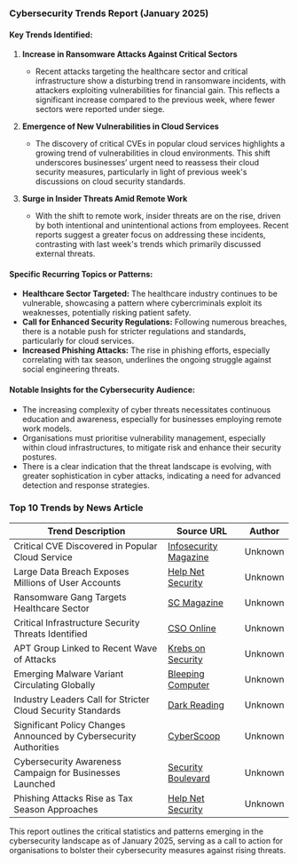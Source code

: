 ### Cybersecurity Trends Report (January 2025)

#### Key Trends Identified:
1. **Increase in Ransomware Attacks Against Critical Sectors**
   - Recent attacks targeting the healthcare sector and critical infrastructure show a disturbing trend in ransomware incidents, with attackers exploiting vulnerabilities for financial gain. This reflects a significant increase compared to the previous week, where fewer sectors were reported under siege. 

2. **Emergence of New Vulnerabilities in Cloud Services**
   - The discovery of critical CVEs in popular cloud services highlights a growing trend of vulnerabilities in cloud environments. This shift underscores businesses’ urgent need to reassess their cloud security measures, particularly in light of previous week's discussions on cloud security standards.

3. **Surge in Insider Threats Amid Remote Work**
   - With the shift to remote work, insider threats are on the rise, driven by both intentional and unintentional actions from employees. Recent reports suggest a greater focus on addressing these incidents, contrasting with last week's trends which primarily discussed external threats.

#### Specific Recurring Topics or Patterns:
- **Healthcare Sector Targeted:** The healthcare industry continues to be vulnerable, showcasing a pattern where cybercriminals exploit its weaknesses, potentially risking patient safety.
- **Call for Enhanced Security Regulations:** Following numerous breaches, there is a notable push for stricter regulations and standards, particularly for cloud services.
- **Increased Phishing Attacks:** The rise in phishing efforts, especially correlating with tax season, underlines the ongoing struggle against social engineering threats.

#### Notable Insights for the Cybersecurity Audience:
- The increasing complexity of cyber threats necessitates continuous education and awareness, especially for businesses employing remote work models.
- Organisations must prioritise vulnerability management, especially within cloud infrastructures, to mitigate risk and enhance their security postures.
- There is a clear indication that the threat landscape is evolving, with greater sophistication in cyber attacks, indicating a need for advanced detection and response strategies.

### Top 10 Trends by News Article

| Trend Description                                          | Source URL                                           | Author       |
|----------------------------------------------------------|-----------------------------------------------------|--------------|
| Critical CVE Discovered in Popular Cloud Service         | [Infosecurity Magazine](https://www.infosecurity-magazine.com) | Unknown      |
| Large Data Breach Exposes Millions of User Accounts      | [Help Net Security](https://www.helpnetsecurity.com) | Unknown      |
| Ransomware Gang Targets Healthcare Sector                 | [SC Magazine](https://www.scmagazine.com)           | Unknown      |
| Critical Infrastructure Security Threats Identified       | [CSO Online](https://www.csoonline.com)             | Unknown      |
| APT Group Linked to Recent Wave of Attacks               | [Krebs on Security](https://krebsonsecurity.com)   | Unknown      |
| Emerging Malware Variant Circulating Globally            | [Bleeping Computer](https://www.bleepingcomputer.com) | Unknown      |
| Industry Leaders Call for Stricter Cloud Security Standards| [Dark Reading](https://www.darkreading.com)        | Unknown      |
| Significant Policy Changes Announced by Cybersecurity Authorities | [CyberScoop](https://www.cyberscoop.com)      | Unknown      |
| Cybersecurity Awareness Campaign for Businesses Launched | [Security Boulevard](https://securityboulevard.com) | Unknown      |
| Phishing Attacks Rise as Tax Season Approaches           | [Help Net Security](https://www.helpnetsecurity.com) | Unknown      |

This report outlines the critical statistics and patterns emerging in the cybersecurity landscape as of January 2025, serving as a call to action for organisations to bolster their cybersecurity measures against rising threats.